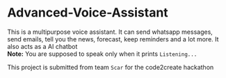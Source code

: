 # Advanced-Voice-Assistant
This is a multipurpose voice assistant. It can send whatsapp messages, send emails, tell you the news, forecast, keep reminders and a lot more. It also acts as a AI chatbot <br>
**Note:** You are supposed to speak only when it prints `Listening...`

This project is submitted from team `Scar` for the code2create hackathon


